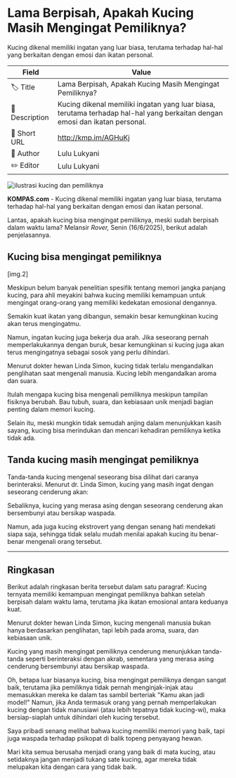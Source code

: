 # Lama Berpisah, Apakah Kucing Masih Mengingat Pemiliknya?

Kucing dikenal memiliki ingatan yang luar biasa, terutama terhadap hal-hal yang berkaitan dengan emosi dan ikatan personal. 

| Field         | Value                                                       |
|---------------|-------------------------------------------------------------|
| 🏷️ Title       | Lama Berpisah, Apakah Kucing Masih Mengingat Pemiliknya? |
| 📝 Description | Kucing dikenal memiliki ingatan yang luar biasa, terutama terhadap hal-hal yang berkaitan dengan emosi dan ikatan personal.  |
| 🔗 Short URL   | http://kmp.im/AGHuKj |
| 👤 Author      | Lulu Lukyani |
| ✏️ Editor      | Lulu Lukyani |

![ilustrasi kucing dan pemiliknya](https://asset.kompas.com/crops/IgSECKI-iMWIGjON2tpeTQzgLBQ=/72x28:1462x955/750x500/data/photo/2025/05/12/6821b9ec6be0e.jpg)

**KOMPAS.com** - Kucing dikenal memiliki ingatan yang luar biasa, terutama terhadap hal-hal yang berkaitan dengan emosi dan ikatan personal. 

Lantas, apakah kucing bisa mengingat pemiliknya, meski sudah berpisah dalam waktu lama? Melansir *Rover,* Senin (16/6/2025), berikut adalah penjelasannya.

## Kucing bisa mengingat pemiliknya 

\[img.2\]

Meskipun belum banyak penelitian spesifik tentang memori jangka panjang kucing, para ahli meyakini bahwa kucing memiliki kemampuan untuk mengingat orang-orang yang memiliki kedekatan emosional dengannya. 

Semakin kuat ikatan yang dibangun, semakin besar kemungkinan kucing akan terus mengingatmu.

Namun, ingatan kucing juga bekerja dua arah. Jika seseorang pernah memperlakukannya dengan buruk, besar kemungkinan si kucing juga akan terus mengingatnya sebagai sosok yang perlu dihindari.

Menurut dokter hewan Linda Simon, kucing tidak terlalu mengandalkan penglihatan saat mengenali manusia. Kucing lebih mengandalkan aroma dan suara. 

Itulah mengapa kucing bisa mengenali pemiliknya meskipun tampilan fisiknya berubah. Bau tubuh, suara, dan kebiasaan unik menjadi bagian penting dalam memori kucing.

Selain itu, meski mungkin tidak semudah anjing dalam menunjukkan kasih sayang, kucing bisa merindukan dan mencari kehadiran pemiliknya ketika tidak ada.

## Tanda kucing masih mengingat pemiliknya 

Tanda-tanda kucing mengenal seseorang bisa dilihat dari caranya berinteraksi. Menurut dr. Linda Simon, kucing yang masih ingat dengan seseorang cenderung akan:

Sebaliknya, kucing yang merasa asing dengan seseorang cenderung akan bersembunyi atau bersikap waspada. 

Namun, ada juga kucing ekstrovert yang dengan senang hati mendekati siapa saja, sehingga tidak selalu mudah menilai apakah kucing itu benar-benar mengenali orang tersebut.

---
## Ringkasan

Berikut adalah ringkasan berita tersebut dalam satu paragraf: Kucing ternyata memiliki kemampuan mengingat pemiliknya bahkan setelah berpisah dalam waktu lama, terutama jika ikatan emosional antara keduanya kuat.

 Menurut dokter hewan Linda Simon, kucing mengenali manusia bukan hanya berdasarkan penglihatan, tapi lebih pada aroma, suara, dan kebiasaan unik.

 Kucing yang masih mengingat pemiliknya cenderung menunjukkan tanda-tanda seperti berinteraksi dengan akrab, sementara yang merasa asing cenderung bersembunyi atau bersikap waspada.



Oh, betapa luar biasanya kucing, bisa mengingat pemiliknya dengan sangat baik, terutama jika pemiliknya tidak pernah menginjak-injak atau memasukkan mereka ke dalam tas sambil berteriak "Kamu akan jadi model!" Namun, jika Anda termasuk orang yang pernah memperlakukan kucing dengan tidak manusiawi (atau lebih tepatnya tidak kucing-wi), maka bersiap-siaplah untuk dihindari oleh kucing tersebut.

 Saya pribadi senang melihat bahwa kucing memiliki memori yang baik, tapi juga waspada terhadap psikopat di balik topeng penyayang hewan.

 Mari kita semua berusaha menjadi orang yang baik di mata kucing, atau setidaknya jangan menjadi tukang sate kucing, agar mereka tidak melupakan kita dengan cara yang tidak baik.
